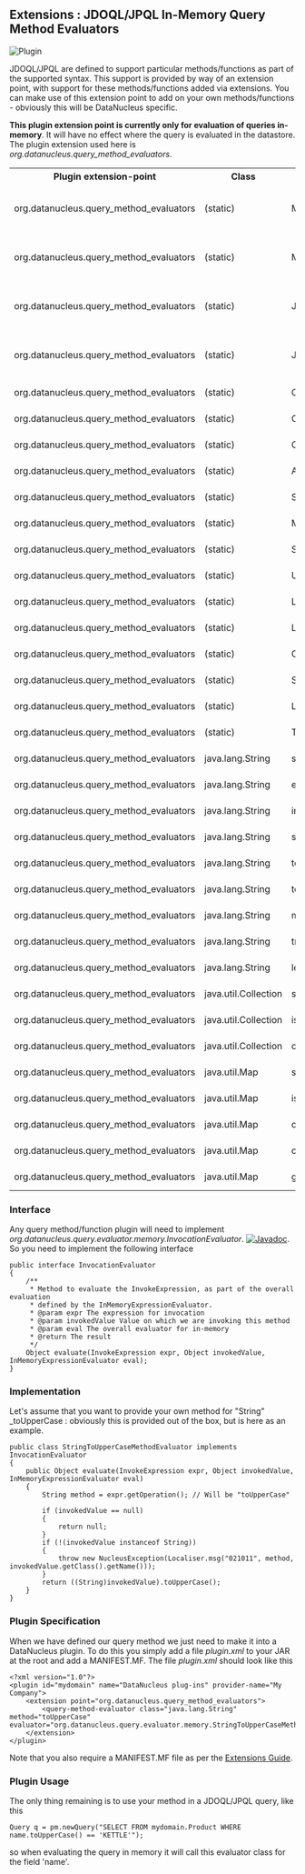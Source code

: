 <head><title>Extensions - InMemory Query Methods</title></head>

## Extensions : JDOQL/JPQL In-Memory Query Method Evaluators
![Plugin](../images/nucleus_plugin.gif)

JDOQL/JPQL are defined to support particular methods/functions as part of the supported syntax.
This support is provided by way of an extension point, with support for these methods/functions
added via extensions. You can make use of this extension point to add on your own methods/functions - obviously this will be DataNucleus specific.

__This plugin extension point is currently only for evaluation of queries in-memory__. It will have no effect where the query is evaluated in the datastore.
The plugin extension used here is *org.datanucleus.query_method_evaluators*.

<table>
    <tr>
        <th>Plugin extension-point</th>
        <th>Class</th>
        <th>Name</th>
        <th>Description</th>
        <th width="80">Location</th>
    </tr>
    <tr>
        <td>org.datanucleus.query_method_evaluators</td>
        <td>(static)</td>
        <td>Math.abs</td>
        <td>Use of Math functions for JDO</td>
        <td>datanucleus-core</td>
    </tr>
    <tr>
        <td>org.datanucleus.query_method_evaluators</td>
        <td>(static)</td>
        <td>Math.sqrt</td>
        <td>Use of Math functions for JDO</td>
        <td>datanucleus-core</td>
    </tr>
    <tr>
        <td>org.datanucleus.query_method_evaluators</td>
        <td>(static)</td>
        <td>JDOHelper.getObjectId</td>
        <td>Use of JDOHelper functions for JDO</td>
        <td>datanucleus-core</td>
    </tr>
    <tr>
        <td>org.datanucleus.query_method_evaluators</td>
        <td>(static)</td>
        <td>JDOHelper.getVersion</td>
        <td>Use of JDOHelper functions for JDO</td>
        <td>datanucleus-core</td>
    </tr>
    <tr>
        <td>org.datanucleus.query_method_evaluators</td>
        <td>(static)</td>
        <td>CURRENT_DATE</td>
        <td>JPQL functions</td>
        <td>datanucleus-core</td>
    </tr>
    <tr>
        <td>org.datanucleus.query_method_evaluators</td>
        <td>(static)</td>
        <td>CURRENT_TIME</td>
        <td>JPQL functions</td>
        <td>datanucleus-core</td>
    </tr>
    <tr>
        <td>org.datanucleus.query_method_evaluators</td>
        <td>(static)</td>
        <td>CURRENT_TIMESTAMP</td>
        <td>JPQL functions</td>
        <td>datanucleus-core</td>
    </tr>
    <tr>
        <td>org.datanucleus.query_method_evaluators</td>
        <td>(static)</td>
        <td>ABS</td>
        <td>JPQL functions</td>
        <td>datanucleus-core</td>
    </tr>
    <tr>
        <td>org.datanucleus.query_method_evaluators</td>
        <td>(static)</td>
        <td>SQRT</td>
        <td>JPQL functions</td>
        <td>datanucleus-core</td>
    </tr>
    <tr>
        <td>org.datanucleus.query_method_evaluators</td>
        <td>(static)</td>
        <td>MOD</td>
        <td>JPQL functions</td>
        <td>datanucleus-core</td>
    </tr>
    <tr>
        <td>org.datanucleus.query_method_evaluators</td>
        <td>(static)</td>
        <td>SIZE</td>
        <td>JPQL functions</td>
        <td>datanucleus-core</td>
    </tr>
    <tr>
        <td>org.datanucleus.query_method_evaluators</td>
        <td>(static)</td>
        <td>UPPER</td>
        <td>JPQL functions</td>
        <td>datanucleus-core</td>
    </tr>
    <tr>
        <td>org.datanucleus.query_method_evaluators</td>
        <td>(static)</td>
        <td>LOWER</td>
        <td>JPQL functions</td>
        <td>datanucleus-core</td>
    </tr>
    <tr>
        <td>org.datanucleus.query_method_evaluators</td>
        <td>(static)</td>
        <td>LENGTH</td>
        <td>JPQL functions</td>
        <td>datanucleus-core</td>
    </tr>
    <tr>
        <td>org.datanucleus.query_method_evaluators</td>
        <td>(static)</td>
        <td>CONCAT</td>
        <td>JPQL functions</td>
        <td>datanucleus-core</td>
    </tr>
    <tr>
        <td>org.datanucleus.query_method_evaluators</td>
        <td>(static)</td>
        <td>SUBSTRING</td>
        <td>JPQL functions</td>
        <td>datanucleus-core</td>
    </tr>
    <tr>
        <td>org.datanucleus.query_method_evaluators</td>
        <td>(static)</td>
        <td>LOCATE</td>
        <td>JPQL functions</td>
        <td>datanucleus-core</td>
    </tr>
    <tr>
        <td>org.datanucleus.query_method_evaluators</td>
        <td>(static)</td>
        <td>TRIM</td>
        <td>JPQL functions</td>
        <td>datanucleus-core</td>
    </tr>
    <tr>
        <td>org.datanucleus.query_method_evaluators</td>
        <td>java.lang.String</td>
        <td>startsWith</td>
        <td>JDOQL methods</td>
        <td>datanucleus-core</td>
    </tr>
    <tr>
        <td>org.datanucleus.query_method_evaluators</td>
        <td>java.lang.String</td>
        <td>endsWith</td>
        <td>JDOQL methods</td>
        <td>datanucleus-core</td>
    </tr>
    <tr>
        <td>org.datanucleus.query_method_evaluators</td>
        <td>java.lang.String</td>
        <td>indexOf</td>
        <td>JDOQL methods</td>
        <td>datanucleus-core</td>
    </tr>
    <tr>
        <td>org.datanucleus.query_method_evaluators</td>
        <td>java.lang.String</td>
        <td>substring</td>
        <td>JDOQL methods</td>
        <td>datanucleus-core</td>
    </tr>
    <tr>
        <td>org.datanucleus.query_method_evaluators</td>
        <td>java.lang.String</td>
        <td>toUpperCase</td>
        <td>JDOQL methods</td>
        <td>datanucleus-core</td>
    </tr>
    <tr>
        <td>org.datanucleus.query_method_evaluators</td>
        <td>java.lang.String</td>
        <td>toLowerCase</td>
        <td>JDOQL methods</td>
        <td>datanucleus-core</td>
    </tr>
    <tr>
        <td>org.datanucleus.query_method_evaluators</td>
        <td>java.lang.String</td>
        <td>matches</td>
        <td>JDOQL methods</td>
        <td>datanucleus-core</td>
    </tr>
    <tr>
        <td>org.datanucleus.query_method_evaluators</td>
        <td>java.lang.String</td>
        <td>trim</td>
        <td>JDOQL methods</td>
        <td>datanucleus-core</td>
    </tr>
    <tr>
        <td>org.datanucleus.query_method_evaluators</td>
        <td>java.lang.String</td>
        <td>length</td>
        <td>JDOQL methods</td>
        <td>datanucleus-core</td>
    </tr>
    <tr>
        <td>org.datanucleus.query_method_evaluators</td>
        <td>java.util.Collection</td>
        <td>size</td>
        <td>JDOQL methods</td>
        <td>datanucleus-core</td>
    </tr>
    <tr>
        <td>org.datanucleus.query_method_evaluators</td>
        <td>java.util.Collection</td>
        <td>isEmpty</td>
        <td>JDOQL methods</td>
        <td>datanucleus-core</td>
    </tr>
    <tr>
        <td>org.datanucleus.query_method_evaluators</td>
        <td>java.util.Collection</td>
        <td>contains</td>
        <td>JDOQL methods</td>
        <td>datanucleus-core</td>
    </tr>
    <tr>
        <td>org.datanucleus.query_method_evaluators</td>
        <td>java.util.Map</td>
        <td>size</td>
        <td>JDOQL methods</td>
        <td>datanucleus-core</td>
    </tr>
    <tr>
        <td>org.datanucleus.query_method_evaluators</td>
        <td>java.util.Map</td>
        <td>isEmpty</td>
        <td>JDOQL methods</td>
        <td>datanucleus-core</td>
    </tr>
    <tr>
        <td>org.datanucleus.query_method_evaluators</td>
        <td>java.util.Map</td>
        <td>containsKey</td>
        <td>JDOQL methods</td>
        <td>datanucleus-core</td>
    </tr>
    <tr>
        <td>org.datanucleus.query_method_evaluators</td>
        <td>java.util.Map</td>
        <td>containsValue</td>
        <td>JDOQL methods</td>
        <td>datanucleus-core</td>
    </tr>
    <tr>
        <td>org.datanucleus.query_method_evaluators</td>
        <td>java.util.Map</td>
        <td>get</td>
        <td>JDOQL methods</td>
        <td>datanucleus-core</td>
    </tr>
</table>


### Interface

Any query method/function plugin will need to implement _org.datanucleus.query.evaluator.memory.InvocationEvaluator_.
[![Javadoc](../images/javadoc.gif)](http://www.datanucleus.org/javadocs/core/latest/org/datanucleus/query/evaluator/memory/InvocationEvaluator.html).
So you need to implement the following interface

	public interface InvocationEvaluator
	{
    	/**
    	 * Method to evaluate the InvokeExpression, as part of the overall evaluation
    	 * defined by the InMemoryExpressionEvaluator.
    	 * @param expr The expression for invocation
    	 * @param invokedValue Value on which we are invoking this method
    	 * @param eval The overall evaluator for in-memory
    	 * @return The result
    	 */
    	Object evaluate(InvokeExpression expr, Object invokedValue, InMemoryExpressionEvaluator eval);
	}

### Implementation

Let's assume that you want to provide your own method for "String" _toUpperCase : obviously this is provided out of the box, but is here as an example.

	public class StringToUpperCaseMethodEvaluator implements InvocationEvaluator
	{
    	public Object evaluate(InvokeExpression expr, Object invokedValue, InMemoryExpressionEvaluator eval)
    	{
        	String method = expr.getOperation(); // Will be "toUpperCase"
	
        	if (invokedValue == null)
        	{
            	return null;
        	}
        	if (!(invokedValue instanceof String))
        	{
            	throw new NucleusException(Localiser.msg("021011", method, invokedValue.getClass().getName()));
        	}
        	return ((String)invokedValue).toUpperCase();
    	}
	}

### Plugin Specification

When we have defined our query method we just need to make it into a DataNucleus plugin. 
To do this you simply add a file <i>plugin.xml</i> to your JAR at the root and add a MANIFEST.MF. The file _plugin.xml_ should look like this

	<?xml version="1.0"?>
	<plugin id="mydomain" name="DataNucleus plug-ins" provider-name="My Company">
    	<extension point="org.datanucleus.query_method_evaluators">
        	<query-method-evaluator class="java.lang.String" method="toUpperCase" evaluator="org.datanucleus.query.evaluator.memory.StringToUpperCaseMethodEvaluator"/>
    	</extension>
	</plugin>

Note that you also require a MANIFEST.MF file as per the [Extensions Guide](index.html).

### Plugin Usage

The only thing remaining is to use your method in a JDOQL/JPQL query, like this

	Query q = pm.newQuery("SELECT FROM mydomain.Product WHERE name.toUpperCase() == 'KETTLE'");

so when evaluating the query in memory it will call this evaluator class for the field 'name'.
